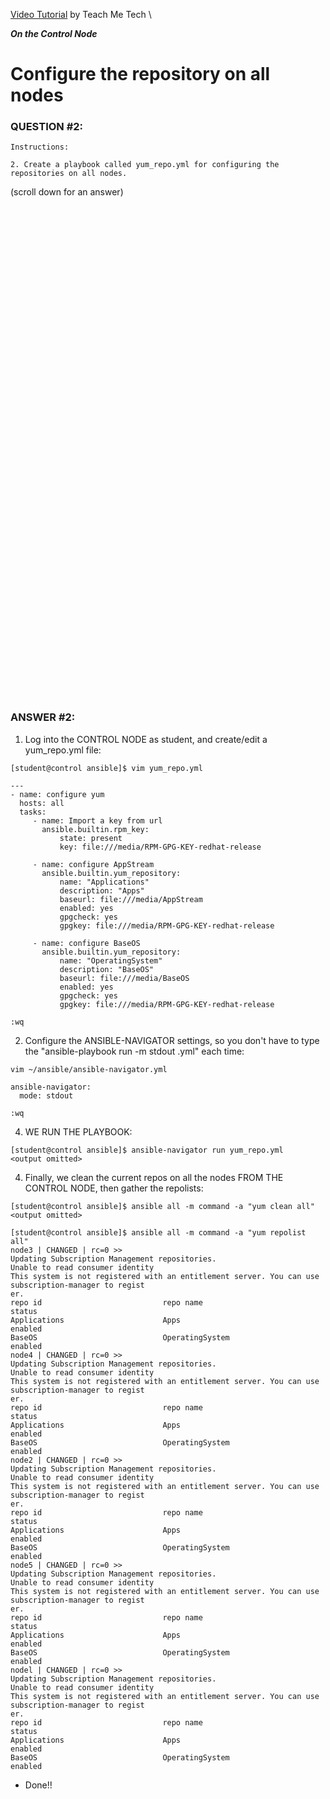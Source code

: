 <a href="https://www.youtube.com/watch?v=3zV89O7azb0&list=PLYB6dfdhWDePZf4fd4YgGGtSX_vHKv5vz&index=3">Video Tutorial</a> by Teach Me Tech \

***On the Control Node***

# Configure the repository on all nodes
### QUESTION #2:
```
Instructions:

2. Create a playbook called yum_repo.yml for configuring the repositories on all nodes.
```

(scroll down for an answer)
<br/><br/><br/><br/><br/><br/><br/><br/><br/><br/><br/><br/><br/><br/><br/><br/><br/><br/><br/><br/><br/><br/><br/><br/>
<br/><br/><br/><br/><br/><br/><br/><br/><br/><br/><br/><br/><br/><br/><br/><br/><br/><br/><br/><br/><br/><br/><br/><br/>

### ANSWER #2:

1) Log into the CONTROL NODE as student, and create/edit a yum_repo.yml file:
```
[student@control ansible]$ vim yum_repo.yml

---
- name: configure yum
  hosts: all
  tasks:
     - name: Import a key from url
       ansible.builtin.rpm_key:
           state: present
           key: file:///media/RPM-GPG-KEY-redhat-release

     - name: configure AppStream
       ansible.builtin.yum_repository:
           name: "Applications"
           description: "Apps"
           baseurl: file:///media/AppStream
           enabled: yes
           gpgcheck: yes
           gpgkey: file:///media/RPM-GPG-KEY-redhat-release

     - name: configure BaseOS
       ansible.builtin.yum_repository:
           name: "OperatingSystem"
           description: "BaseOS"
           baseurl: file:///media/BaseOS
           enabled: yes
           gpgcheck: yes
           gpgkey: file:///media/RPM-GPG-KEY-redhat-release

:wq
```

2) Configure the ANSIBLE-NAVIGATOR settings, so you don't have to type the "ansible-playbook run -m stdout <playbook>.yml" each time:
```
vim ~/ansible/ansible-navigator.yml

ansible-navigator:
  mode: stdout

:wq
```

4) WE RUN THE PLAYBOOK:
```
[student@control ansible]$ ansible-navigator run yum_repo.yml
<output omitted>
```

4) Finally, we clean the current repos on all the nodes FROM THE CONTROL NODE, then gather the repolists:
```
[student@control ansible]$ ansible all -m command -a "yum clean all"
<output omitted>

[student@control ansible]$ ansible all -m command -a "yum repolist all"
node3 | CHANGED | rc=0 >>
Updating Subscription Management repositories.
Unable to read consumer identity
This system is not registered with an entitlement server. You can use subscription-manager to regist
er.
repo id                           repo name                      status
Applications                      Apps                           enabled
BaseOS                            OperatingSystem                enabled
node4 | CHANGED | rc=0 >>
Updating Subscription Management repositories.
Unable to read consumer identity
This system is not registered with an entitlement server. You can use subscription-manager to regist
er.
repo id                           repo name                      status
Applications                      Apps                           enabled
BaseOS                            OperatingSystem                enabled
node2 | CHANGED | rc=0 >>
Updating Subscription Management repositories.
Unable to read consumer identity
This system is not registered with an entitlement server. You can use subscription-manager to regist
er.
repo id                           repo name                      status
Applications                      Apps                           enabled
BaseOS                            OperatingSystem                enabled
node5 | CHANGED | rc=0 >>
Updating Subscription Management repositories.
Unable to read consumer identity
This system is not registered with an entitlement server. You can use subscription-manager to regist
er.
repo id                           repo name                      status
Applications                      Apps                           enabled
BaseOS                            OperatingSystem                enabled
nodel | CHANGED | rc=0 >>
Updating Subscription Management repositories.
Unable to read consumer identity
This system is not registered with an entitlement server. You can use subscription-manager to regist
er.
repo id                           repo name                      status
Applications                      Apps                           enabled
BaseOS                            OperatingSystem                enabled
```

* Done!!
